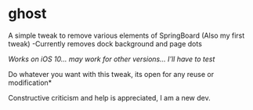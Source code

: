 # ghost

A simple tweak to remove various elements of SpringBoard
(Also my first tweak)
  -Currently removes dock background and page dots

*Works on iOS 10... may work for other versions... I'll have to test*

Do whatever you want with this tweak, its open for any reuse or modification*

Constructive criticism and help is appreciated, I am a new dev.
